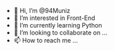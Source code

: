 - 👋 Hi, I’m @94Muniz
- 👀 I’m interested in Front-End
- 🌱 I’m currently learning Python
- 💞️ I’m looking to collaborate on ...
- 📫 How to reach me ...

<!---
94Muniz/94Muniz is a ✨ special ✨ repository because its `README.md` (this file) appears on your GitHub profile.
You can click the Preview link to take a look at your changes.
--->
